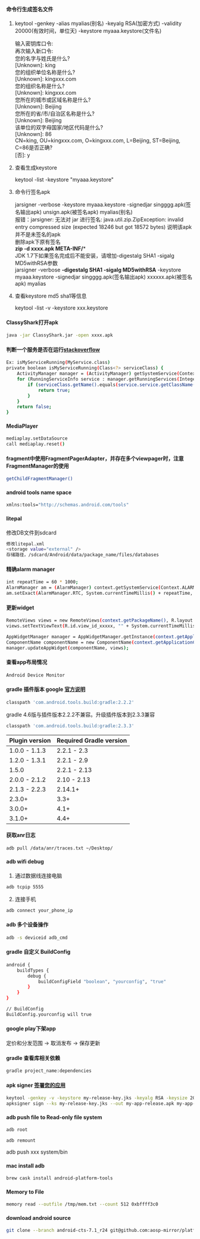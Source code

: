 
#### 命令行生成签名文件
1. keytool -genkey -alias myalias(别名) -keyalg RSA(加密方式) -validity 20000(有效时间，单位天) -keystore myaaa.keystore(文件名)


    输入密钥库口令:  
    再次输入新口令:  
    您的名字与姓氏是什么?  
     [Unknown]:  king  
    您的组织单位名称是什么?  
     [Unknown]:  kingxxx.com  
    您的组织名称是什么?  
     [Unknown]:  kingxxx.com  
    您所在的城市或区域名称是什么?  
     [Unknown]:  Beijing  
    您所在的省/市/自治区名称是什么?  
     [Unknown]:  Beijing  
    该单位的双字母国家/地区代码是什么?  
     [Unknown]:  86  
    CN=king, OU=kingxxx.com, O=kingxxx.com, L=Beijing, ST=Beijing, C=86是否正确?  
     [否]:  y  

2. 查看生成keystore


    keytool -list -keystore "myaaa.keystore"


3. 命令行签名apk 


    jarsigner -verbose -keystore myaaa.keystore -signedjar singggg.apk(签名输出apk) unsign.apk(被签名apk) myalias(别名)  
    报错：jarsigner: 无法对 jar 进行签名: java.util.zip.ZipException: invalid entry compressed size (expected 18246 but got 18572 bytes)
    说明该apk并不是未签名的apk  
    删除apk下原有签名  
      **zip -d xxxx.apk META-INF/***  
    JDK 1.7下如果签名完成后不能安装，请增加-digestalg SHA1 -sigalg MD5withRSA参数  
    jarsigner -verbose **-digestalg SHA1 -sigalg MD5withRSA** -keystore myaaa.keystore -signedjar singggg.apk(签名输出apk) xxxxxx.apk(被签名apk) myalias  
    
4. 查看keystore md5 sha1等信息
    


    keytool -list -v -keystore xxx.keystore 

  
#### ClassyShark打开apk  
``` bash
java -jar ClassyShark.jar -open xxxx.apk
```

#### 判断一个服务是否在运行[stackoverflow](https://stackoverflow.com/a/5921190/1528524)
``` bash
Ex: isMyServiceRunning(MyService.class)
private boolean isMyServiceRunning(Class<?> serviceClass) {
    ActivityManager manager = (ActivityManager) getSystemService(Context.ACTIVITY_SERVICE);
    for (RunningServiceInfo service : manager.getRunningServices(Integer.MAX_VALUE)) {
        if (serviceClass.getName().equals(service.service.getClassName())) {
            return true;
        }
    }
    return false;
}
```

#### MediaPlayer
``` bash
mediaplay.setDataSource
call mediaplay.reset()
```

#### fragment中使用FragmentPagerAdapter，并存在多个viewpager时，注意FragmentManager的使用
``` bash
getChildFragmentManager()
```

#### android tools name space
``` bash
xmlns:tools="http://schemas.android.com/tools"
```

#### litepal 
修改DB文件到sdcard
``` bash
修改litepal.xml
<storage value="external" />
存储路径，/sdcard/Android/data/package_name/files/databases
```

#### 精确alarm manager
``` bash
int repeatTime = 60 * 1000;
AlarmManager am = (AlarmManager) context.getSystemService(Context.ALARM_SERVICE);
am.setExact(AlarmManager.RTC, System.currentTimeMillis() + repeatTime, pi);
```

#### 更新widget
``` bash
RemoteViews views = new RemoteViews(context.getPackageName(), R.layout.layout_id_xxxx);
views.setTextViewText(R.id.view_id_xxxxx, "" + System.currentTimeMillis());

AppWidgetManager manager = AppWidgetManager.getInstance(context.getApplicationContext());
ComponentName componentName = new ComponentName(context.getApplicationContext(), MarketAppWidget.class);
manager.updateAppWidget(componentName, views);
```

#### 查看app布局情况
``` bash
Android Device Monitor
```

#### gradle 插件版本 google [官方说明](https://developer.android.com/studio/releases/gradle-plugin.html)
``` bash
classpath 'com.android.tools.build:gradle:2.2.2'
```
gradle 4.6版与插件版本2.2.2不兼容。升级插件版本到2.3.3兼容
``` bash
classpath 'com.android.tools.build:gradle:2.3.3'
```

Plugin version | Required Gradle version
---------------|------------------------
1.0.0 - 1.1.3	|2.2.1 - 2.3
1.2.0 - 1.3.1	|2.2.1 - 2.9
1.5.0	        |2.2.1 - 2.13
2.0.0 - 2.1.2	|2.10 - 2.13
2.1.3 - 2.2.3	|2.14.1+
2.3.0+	        |3.3+
3.0.0+	        |4.1+
3.1.0+	        |4.4+

#### 获取anr日志
``` bash
adb pull /data/anr/traces.txt ~/Desktop/
```

#### adb wifi debug
1. 通过数据线连接电脑
``` bash
adb tcpip 5555
```
2. 连接手机
``` bash 
adb connect your_phone_ip
```

#### adb 多个设备操作
``` bash
adb -s deviceid adb_cmd
```

#### gradle 自定义 BuildConfig
``` bash
android {
    buildTypes {
        debug {
            buildConfigField "boolean", "yourconfig", "true"
        }
    }
}

// BuildConfig
BuildConfig.yourconfig will true
```

#### google play下架app
定价和分发范围 -> 取消发布 -> 保存更新


#### gradle 查看库相关依赖
``` bash
gradle project_name:dependencies
```
 

#### apk signer [签署您的应用](https://developer.android.com/studio/publish/app-signing)
``` bash
keytool -genkey -v -keystore my-release-key.jks -keyalg RSA -keysize 2048 -validity 10000 -alias my-alias
apksigner sign --ks my-release-key.jks --out my-app-release.apk my-app-unsigned-aligned.apk
```

#### adb push file to Read-only file system
``` bash
adb root

adb remount
```

adb push xxx system/bin

#### mac install adb
``` bash
brew cask install android-platform-tools
```

#### Memory to File
``` bash
memory read --outfile /tmp/mem.txt --count 512 0xbffff3c0
```

#### download android source
``` bash
git clone --branch android-cts-7.1_r24 git@github.com:aosp-mirror/platform_frameworks_base.git --depth 1
```
